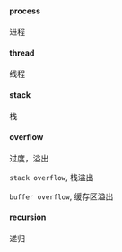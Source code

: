 #### process

进程

#### thread

线程

#### stack

栈

#### overflow

过度，溢出

`stack overflow`, 栈溢出

`buffer overflow`, 缓存区溢出

#### recursion

递归

